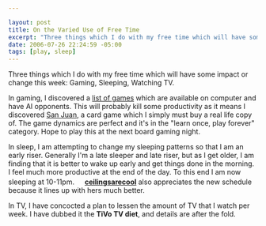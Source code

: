 ```yaml
--- 

layout: post
title: On the Varied Use of Free Time
excerpt: "Three things which I do with my free time which will have some impact or change this week: Gaming, Sleeping, Watching TV. "
date: 2006-07-26 22:24:59 -05:00
tags: [play, sleep]
---
```

Three things which I do with my free time which will have some impact or change this week: Gaming, Sleeping, Watching TV.

In gaming, I discovered a <a href="http://boardgamegeek.com/geeklist/8323">list of games</a> which are available on computer and have AI opponents.  This will probably kill some productivity as it means I discovered <a href="http://boardgamegeek.com/game/8217">San Juan</a>, a card game which I simply must buy a real life copy of.  The game dynamics are perfect and it's in the "learn once, play forever" category.  Hope to play this at the next board gaming night.

In sleep, I am attempting to change my sleeping patterns so that I am an early riser.  Generally I'm a late sleeper and late riser, but as I get older, I am finding that it is better to wake up early and get things done in the morning.  I feel much more productive at the end of the day.  To this end I am now sleeping at 10-11pm. <img class="alignnone" src="http://l-stat.livejournal.com/img/userinfo.gif" alt="" width="17" height="17" /><strong><a href="http://ceilingsarecool.livejournal.com">ceilingsarecool</a></strong> also appreciates the new schedule because it lines up with hers much better.

In TV, I have concocted a plan to lessen the amount of TV that I watch per week.  I have dubbed it the <strong>TiVo TV diet</strong>, and details are after the fold.
